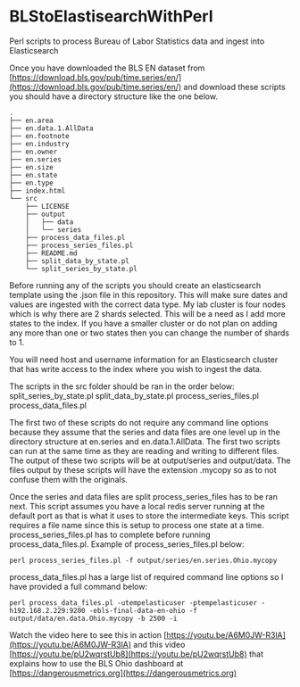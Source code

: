 # BLStoElastisearchWithPerl
Perl scripts to process Bureau of Labor Statistics data and ingest into Elasticsearch

Once you have downloaded the BLS EN dataset from [https://download.bls.gov/pub/time.series/en/](https://download.bls.gov/pub/time.series/en/) and download these scripts you should have a directory structure like the one below.
```
.
├── en.area
├── en.data.1.AllData
├── en.footnote
├── en.industry
├── en.owner
├── en.series
├── en.size
├── en.state
├── en.type
├── index.html
└── src
    ├── LICENSE
    ├── output
    │   ├── data
    │   └── series
    ├── process_data_files.pl
    ├── process_series_files.pl
    ├── README.md
    ├── split_data_by_state.pl
    └── split_series_by_state.pl
```
Before running any of the scripts you should create an elasticsearch template using the .json file in this repository. This will make sure dates and values are ingested with the correct data type. My lab cluster is four nodes which is why there are 2 shards selected. This will be a need as I add more states to the index. If you have a smaller cluster or do not plan on adding any more than one or two states then you can change the number of shards to 1.

You will need host and username information for an Elasticsearch cluster that has write access to the index where you wish to ingest the data.

The scripts in the src folder should be ran in the order below:
split_series_by_state.pl
split_data_by_state.pl
process_series_files.pl
process_data_files.pl

The first two of these scripts do not require any command line options because they assume that the series and data files are one level up in the directory structure at en.series and en.data.1.AllData. The first two scripts can run at the same time as they are reading and writing to different files. The output of these two scripts will be at output/series and output/data. The files output by these scripts will have the extension .mycopy so as to not confuse them with the originals.

Once the series and data files are split process_series_files has to be ran next. This script assumes you have a local redis server running at the default port as that is what it uses to store the intermediate keys. This script requires a file name since this is setup to process one state at a time. process_series_files.pl has to complete before running process_data_files.pl. Example of process_series_files.pl below:

`perl process_series_files.pl -f output/series/en.series.Ohio.mycopy`

process_data_files.pl has a large list of required command line options so I have provided a full command below:

`perl process_data_files.pl -utempelasticuser -ptempelasticuser -h192.168.2.229:9200 -ebls-final-data-en-ohio -f output/data/en.data.Ohio.mycopy -b 2500 -i`

Watch the video here to see this in action [https://youtu.be/A6M0JW-R3lA](https://youtu.be/A6M0JW-R3lA) and this video [https://youtu.be/pU2wqrstUb8](https://youtu.be/pU2wqrstUb8) that explains how to use the BLS Ohio dashboard at [https://dangerousmetrics.org](https://dangerousmetrics.org)

